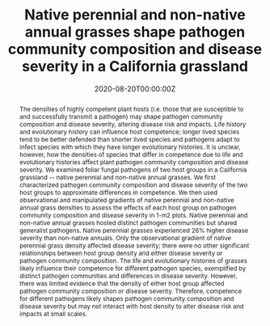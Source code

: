 ---
abstract: The densities of highly competent plant hosts (i.e. those that are susceptible to and successfully transmit a pathogen) may shape pathogen community composition and disease severity, altering disease risk and impacts. Life history and evolutionary history can influence host competence; longer lived species tend to be better defended than shorter lived species and pathogens adapt to infect species with which they have longer evolutionary histories. It is unclear, however, how the densities of species that differ in competence due to life and evolutionary histories affect plant pathogen community composition and disease severity. We examined foliar fungal pathogens of two host groups in a California grassland -- native perennial and non-native annual grasses. We first characterized pathogen community composition and disease severity of the two host groups to approximate differences in competence. We then used observational and manipulated gradients of native perennial and non-native annual grass densities to assess the effects of each host group on pathogen community composition and disease severity in 1-m2 plots. Native perennial and non-native annual grasses hosted distinct pathogen communities but shared generalist pathogens. Native perennial grasses experienced 26% higher disease severity than non-native annuals. Only the observational gradient of native perennial grass density affected disease severity; there were no other significant relationships between host group density and either disease severity or pathogen community composition. The life and evolutionary histories of grasses likely influence their competence for different pathogen species, exemplified by distinct pathogen communities and differences in disease severity. However, there was limited evidence that the density of either host group affected pathogen community composition or disease severity. Therefore, competence for different pathogens likely shapes pathogen community composition and disease severity but may not interact with host density to alter disease risk and impacts at small scales.
authors:
- admin
- Erin R. Spear
- S. Caroline Daws
- S. Luke Flory
- Erin A. Mordecai
date: "2020-08-20T00:00:00Z"
doi: "10.1111/1365-2745.13515"
featured: false
image:
  caption:
  focal_point: ""
  preview_only: false
projects: []
publication: '*Journal of Applied Ecology, 109*(2)'
publication_short: ""
publication_types:
- "2"
publishDate: "2020-08-20T00:00:00Z"
slides:
summary:
tags:
title: Native perennial and non-native annual grasses shape pathogen community composition and disease severity in a California grassland
url_code: http://doi.org/10.5281/zenodo.4062434
url_dataset: ""
url_pdf: https://besjournals.onlinelibrary.wiley.com/doi/10.1111/1365-2745.13515
url_poster: ""
url_project: ""
url_slides: ""
url_source: ""
url_video: ""
---